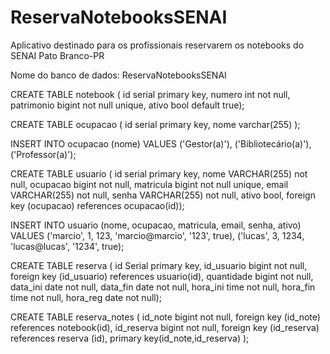 # ReservaNotebooksSENAI
Aplicativo destinado para os profissionais reservarem os notebooks do SENAI Pato Branco-PR

Nome do banco de dados: ReservaNotebooksSENAI

CREATE TABLE notebook (
	id serial primary key, 
	numero int not null,
	patrimonio bigint not null unique,
	ativo bool default true);

CREATE TABLE ocupacao (
	id serial primary key,
	nome varchar(255)
);

INSERT INTO ocupacao (nome) VALUES ('Gestor(a)'), ('Bibliotecário(a)'), ('Professor(a)');

CREATE TABLE usuario ( 
	id serial primary key,
	nome VARCHAR(255) not null,
	ocupacao bigint not null,
	matricula bigint not null unique,
	email VARCHAR(255) not null,
	senha VARCHAR(255) not null,
	ativo bool,
	foreign key (ocupacao) references ocupacao(id));

INSERT INTO usuario (nome, ocupacao, matricula, email, senha, ativo) VALUES ('marcio', 1, 123, 'marcio@marcio', '123', true), ('lucas', 3, 1234, 'lucas@lucas', '1234', true);

CREATE TABLE reserva (
	id Serial primary key,
	id_usuario bigint not null, 
	foreign key (id_usuario) references usuario(id),
	quantidade bigint not null,
	data_ini date not null,
	data_fin date not null,
	hora_ini time not null,
	hora_fin time not null,
	hora_reg date not null);

CREATE TABLE reserva_notes (
	id_note bigint not null,
	foreign key (id_note) references notebook(id),
	id_reserva bigint not null,
	foreign key (id_reserva) references reserva (id),
	primary key(id_note,id_reserva)
);
